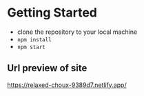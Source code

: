 # Getting Started 
- clone the repository to your local machine
- ```npm install```
- ```npm start```

## Url preview of site
https://relaxed-choux-9389d7.netlify.app/